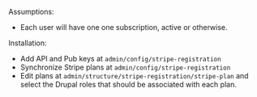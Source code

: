 Assumptions:

* Each user will have one one subscription, active or otherwise.

Installation:

* Add API and Pub keys at `admin/config/stripe-registration`
* Synchronize Stripe plans at `admin/config/stripe-registration`
* Edit plans at `admin/structure/stripe-registration/stripe-plan` and select the Drupal roles that should be associated with each plan.
